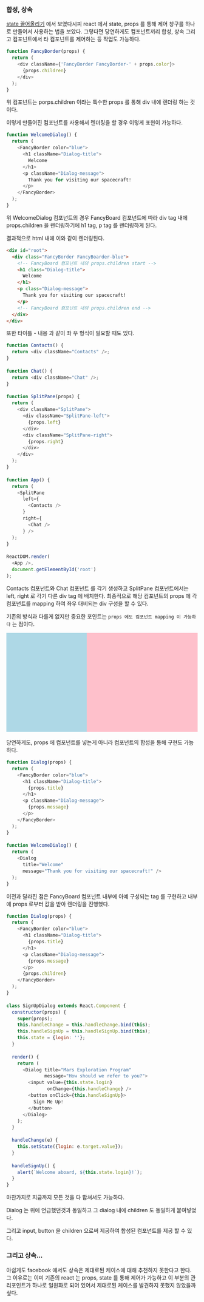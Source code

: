 ### 합성, 상속

[state 끌어올리기](StateUp.md) 에서 보였다시피 react 에서 state, props 를 통해 제어 창구를 하나로
만들어서 사용하는 법을 보았다. 그렇다면 당연하게도 컴포넌트끼리 합성, 상속 그리고 컴포넌트에서 타 컴포넌트를 제어하는 등 작업도 가능하다.

```javascript
function FancyBorder(props) {
  return (
    <div className={'FancyBorder FancyBorder-' + props.color}>
      {props.children}
    </div>
  );
}
```

위 컴포넌트는 porps.children 이라는 특수한 props 를 통해 div 내에 렌더링 하는 것이다.

이렇게 만들어진 컴포넌트를 사용해서 렌더링을 할 경우 이렇게 표현이 가능하다.

```javascript
function WelcomeDialog() {
  return (
    <FancyBorder color="blue">
      <h1 className="Dialog-title">
        Welcome
      </h1>
      <p className="Dialog-message">
        Thank you for visiting our spacecraft!
      </p>
    </FancyBorder>
  );
}
```

위 WelcomeDialog 컴포넌트의 경우 FancyBoard 컴포넌트에 따라 div tag 내에 props.children 을 렌더링하기에
h1 tag, p tag 를 렌더링하게 된다.

결과적으로 html 내에 이와 같이 렌더링된다.

```html
<div id="root">
  <div class="FancyBorder FancyBoarder-blue">
    <!-- FancyBoard 컴포넌트 내의 props.children start -->
    <h1 class="Dialog-title">
      Welcome
    </h1>
    <p class="Dialog-message">
      Thank you for visiting our spacecraft!
    </p>
    <!-- FancyBoard 컴포넌트 내의 props.children end -->
  </div>
</div>
```

또한 타이틀 - 내용 과 같이 좌 우 형식이 필요할 때도 있다.

```javascript
function Contacts() {
  return <div className="Contacts" />;
}

function Chat() {
  return <div className="Chat" />;
}

function SplitPane(props) {
  return (
    <div className="SplitPane">
      <div className="SplitPane-left">
        {props.left}
      </div>
      <div className="SplitPane-right">
        {props.right}
      </div>
    </div>
  );
}

function App() {
  return (
    <SplitPane
      left={
        <Contacts />
      }
      right={
        <Chat />
      } />
  );
}

ReactDOM.render(
  <App />,
  document.getElementById('root')
);
```

Contacts 컴포넌트와 Chat 컴포넌트 를 각기 생성하고 SplitPane 컴포넌트에서는 left, right 로 각기 다른 div tag 에 배치한다.
최종적으로 해당 컴포넌트의 props 에 각 컴포넌트를 mapping 하여 좌우 대비되는 div 구성을 할 수 있다.

기존의 방식과 다를게 없지만 중요한 포인트는 `props 에도 컴포넌트 mapping 이 가능하다` 는 점이다.

![좌우대칭](../../../../../resources/CompositionAndInheritance_1.png)

당연하게도, props 에 컴포넌트를 넣는게 아니라 컴포넌트의 합성을 통해 구현도 가능하다.

```javascript
function Dialog(props) {
  return (
    <FancyBorder color="blue">
      <h1 className="Dialog-title">
        {props.title}
      </h1>
      <p className="Dialog-message">
        {props.message}
      </p>
    </FancyBorder>
  );
}

function WelcomeDialog() {
  return (
    <Dialog
      title="Welcome"
      message="Thank you for visiting our spacecraft!" />
  );
}
```

이전과 달라진 점은 FancyBoard 컴포넌트 내부에 아예 구성되는 tag 를 구현하고 내부에 props 로부터 값을 받아 렌더링을 진행했다.

```javascript
function Dialog(props) {
  return (
    <FancyBorder color="blue">
      <h1 className="Dialog-title">
        {props.title}
      </h1>
      <p className="Dialog-message">
        {props.message}
      </p>
      {props.children}
    </FancyBorder>
  );
}

class SignUpDialog extends React.Component {
  constructor(props) {
    super(props);
    this.handleChange = this.handleChange.bind(this);
    this.handleSignUp = this.handleSignUp.bind(this);
    this.state = {login: ''};
  }

  render() {
    return (
      <Dialog title="Mars Exploration Program"
              message="How should we refer to you?">
        <input value={this.state.login}
               onChange={this.handleChange} />
        <button onClick={this.handleSignUp}>
          Sign Me Up!
        </button>
      </Dialog>
    );
  }

  handleChange(e) {
    this.setState({login: e.target.value});
  }

  handleSignUp() {
    alert(`Welcome aboard, ${this.state.login}!`);
  }
}
```

마찬가지로 지금까지 모든 것을 다 합쳐서도 가능하다.

Dialog 는 위에 언급했던것과 동일하고 그 dialog 내에 children 도 동일하게 붙여넣었다.

그리고 input, button 을 children 으로써 제공하여 합성된 컴포넌트를 제공 할 수 있다.

### 그리고 상속...

아쉽게도 facebook 에서도 상속은 제대로된 케이스에 대해 추천하지 못한다고 한다. 그 이유로는 이미 기존의 react 는 props, state 를 통해 제어가 가능하고
이 부분의 관리포인트가 하나로 일원화로 되어 있어서 제대로된 케이스를 발견하지 못했지 않았을까 싶다.